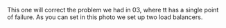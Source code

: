 This one will correct the problem we had in 03, where tt has a single point of failure.  As you can set in this photo we set up two load balancers.